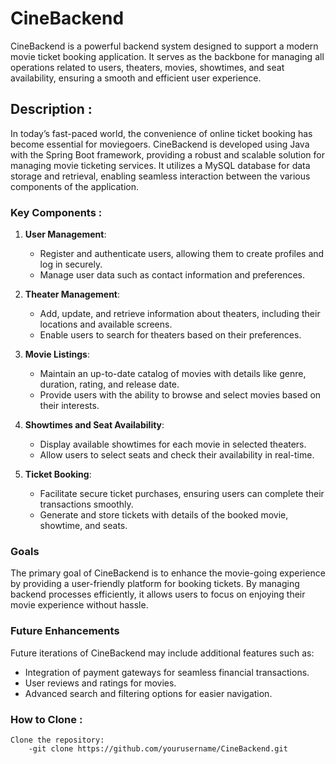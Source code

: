 # CineBackend

CineBackend is a powerful backend system designed to support a modern movie ticket booking application. It serves as the backbone for managing all operations related to users, theaters, movies, showtimes, and seat availability, ensuring a smooth and efficient user experience.

## Description :

In today’s fast-paced world, the convenience of online ticket booking has become essential for moviegoers. CineBackend is developed using Java with the Spring Boot framework, providing a robust and scalable solution for managing movie ticketing services. It utilizes a MySQL database for data storage and retrieval, enabling seamless interaction between the various components of the application.

### Key Components :

1. **User Management**: 
   - Register and authenticate users, allowing them to create profiles and log in securely.
   - Manage user data such as contact information and preferences.

2. **Theater Management**:
   - Add, update, and retrieve information about theaters, including their locations and available screens.
   - Enable users to search for theaters based on their preferences.

3. **Movie Listings**:
   - Maintain an up-to-date catalog of movies with details like genre, duration, rating, and release date.
   - Provide users with the ability to browse and select movies based on their interests.

4. **Showtimes and Seat Availability**:
   - Display available showtimes for each movie in selected theaters.
   - Allow users to select seats and check their availability in real-time.

5. **Ticket Booking**:
   - Facilitate secure ticket purchases, ensuring users can complete their transactions smoothly.
   - Generate and store tickets with details of the booked movie, showtime, and seats.

### Goals

The primary goal of CineBackend is to enhance the movie-going experience by providing a user-friendly platform for booking tickets. By managing backend processes efficiently, it allows users to focus on enjoying their movie experience without hassle.

### Future Enhancements

Future iterations of CineBackend may include additional features such as:

- Integration of payment gateways for seamless financial transactions.
- User reviews and ratings for movies.
- Advanced search and filtering options for easier navigation.


### How to Clone : 

    Clone the repository:
        -git clone https://github.com/yourusername/CineBackend.git
